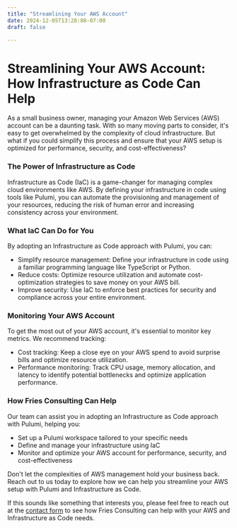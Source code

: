 ```yaml
---
title: "Streamlining Your AWS Account"
date: 2024-12-05T13:28:08-07:00
draft: false

---
```


# Streamlining Your AWS Account: How Infrastructure as Code Can Help

As a small business owner, managing your Amazon Web Services (AWS) account can be a daunting task. With so many moving parts to consider, it's easy to get overwhelmed by the complexity of cloud infrastructure. But what if you could simplify this process and ensure that your AWS setup is optimized for performance, security, and cost-effectiveness?

### The Power of Infrastructure as Code

Infrastructure as Code (IaC) is a game-changer for managing complex cloud environments like AWS. By defining your infrastructure in code using tools like Pulumi, you can automate the provisioning and management of your resources, reducing the risk of human error and increasing consistency across your environment.

### What IaC Can Do for You

By adopting an Infrastructure as Code approach with Pulumi, you can:

* Simplify resource management: Define your infrastructure in code using a familiar programming language like TypeScript or Python.
* Reduce costs: Optimize resource utilization and automate cost-optimization strategies to save money on your AWS bill.
* Improve security: Use IaC to enforce best practices for security and compliance across your entire environment.

### Monitoring Your AWS Account

To get the most out of your AWS account, it's essential to monitor key metrics. We recommend tracking:

* Cost tracking: Keep a close eye on your AWS spend to avoid surprise bills and optimize resource utilization.
* Performance monitoring: Track CPU usage, memory allocation, and latency to identify potential bottlenecks and optimize application performance.

### How Fries Consulting Can Help

Our team can assist you in adopting an Infrastructure as Code approach with Pulumi, helping you:

* Set up a Pulumi workspace tailored to your specific needs
* Define and manage your infrastructure using IaC
* Monitor and optimize your AWS account for performance, security, and cost-effectiveness

Don't let the complexities of AWS management hold your business back. Reach out to us today to explore how we can help you streamline your AWS setup with Pulumi and Infrastructure as Code.

If this sounds like something that interests you, please feel free to reach out at the [contact form](/contact/) to see how Fries Consulting can help with your AWS and Infrastructure as Code needs.

